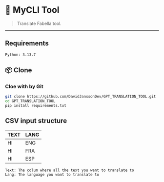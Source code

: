 # 🔧 MyCLI Tool

> Translate Fabella tool.  

---
## Requirements

```
Python: 3.13.7
```



## 📦 Clone

### Cloe with by Git

```bash
git clone https://github.com/DavidJanssonDev/GPT_TRANSLATION_TOOL.git
cd GPT_TRANSLATION_TOOL
pip install requirements.txt
```

## CSV input structure
|TEXT|LANG|
|----|----|
|HI  | ENG|
|HI  | FRA|
|HI  | ESP|

```
Text: The colum where all the text you want to translate to
Lang: The language you want to translate to
```
 

